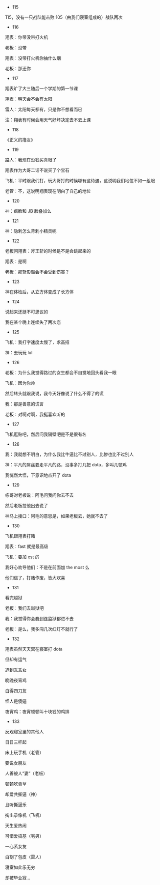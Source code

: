 <ul>
<li>115</li>
</ul>
<p> TI5，没有一只战队能击败 105（由我们寝室组成的）战队两次</p>
<ul>
<li>116</li>
</ul>
<p> 翔表：你带没带打火机</p>
<p> 老板：没带</p>
<p> 翔表：没带打火机你抽什么烟</p>
<p> 老板：那还你</p>
<ul>
<li>117</li>
</ul>
<p> 翔表旷了大三随后一个学期的第一节课</p>
<p> 翔表：明天会不会有太阳</p>
<p> 雷人：太阳每天都有，只是你不想看而已</p>
<p> 注：翔表有时候会用天气好坏决定去不去上课</p>
<ul>
<li>118</li>
</ul>
<p> 《正义的撸友》</p>
<ul>
<li>119</li>
</ul>
<p> 路人：我现在没钱买真眼了</p>
<p> 翔表作为大哥二话不说买了个宝石</p>
<p> 飞机：平时跟我们打，玩大哥打的时候哪有这待遇，这说明我们地位不如一组眼</p>
<p> 老管：不，这说明翔表现在明白了自己的地位</p>
<ul>
<li>120</li>
</ul>
<p> 神：疯脸和 JB 脸叠加么</p>
<ul>
<li>121</li>
</ul>
<p> 神：隐刺怎么背刺小精灵呢</p>
<ul>
<li>122</li>
</ul>
<p> 老板问翔表：斧王斩的时候是不是会跳起来的</p>
<p> 翔表：是啊</p>
<p> 老板：那斩影魔会不会受到伤害？</p>
<ul>
<li>123</li>
</ul>
<p> 神在体检后，从立方体变成了长方体</p>
<ul>
<li>124</li>
</ul>
<p> 说起来还挺不可思议的</p>
<p> 我在某个晚上连续失了两次恋</p>
<ul>
<li>125</li>
</ul>
<p> 飞机：我打字速度太慢了，求高招</p>
<p> 神：去玩玩 lol</p>
<ul>
<li>126</li>
</ul>
<p> 老板：为什么我觉得路过的女生都会不自觉地回头看我一眼</p>
<p> 飞机：因为你帅</p>
<p> 然后转头就跟我说，我今天好像说了什么不得了的谎</p>
<p> 我：那是善意的谎言</p>
<p> 老板：对啊对啊，我挺喜欢听的</p>
<ul>
<li>127</li>
</ul>
<p> 飞机逛贴吧，然后问我隔壁吧是不是很有名</p>
<ul>
<li>128</li>
</ul>
<p> 我：我就想不明白，为什么我比牛逼比不过别人，比惨也比不过别人</p>
<p> 神：平凡的屌丝要走平凡的路，没事多打几把 dota，多叫几顿鸡</p>
<p> 我恍然大悟，下意识地点开了 dota</p>
<ul>
<li>129</li>
</ul>
<p> 栋哥对老板说：阿毛问我问你去不去</p>
<p> 然后老板拉他出去说了</p>
<p> 神马上接口：阿毛的意思是，如果老板去，她就不去了</p>
<ul>
<li>130</li>
</ul>
<p> 飞机跟翔表打赌</p>
<p> 翔表：fast 就是最高级</p>
<p> 飞机：要加 est 的</p>
<p> 我好心劝导他们：不是在前面加 the most 么</p>
<p> 他们信了，打赌作废，皆大欢喜</p>
<ul>
<li>131</li>
</ul>
<p> 看完越狱</p>
<p> 老板：我们去越狱吧</p>
<p> 我：我觉得你会蠢到连监狱都进不去</p>
<p> 老板：是么，我多闯几次红灯不就行了</p>
<ul>
<li>132</li>
</ul>
<p> 翔表虽然天天窝在寝室打 dota</p>
<p> 但却有运气</p>
<p> 追到乖乖女</p>
<p> 晚晚夜宵鸡</p>
<p> 白得四刀友</p>
<p> 怪人是傻逼</p>
<p> 夜宵鸡：夜宵顿顿叫十块钱的鸡排</p>
<ul>
<li>133</li>
</ul>
<p> 反观寝室里的其他人</p>
<p> 日日三杆起</p>
<p> 床上玩手机（老管）</p>
<p> 要说女朋友</p>
<p> 人善被人“妻”（老板）</p>
<p> 顿顿吃青草</p>
<p> 却爱共撕逼（神）</p>
<p> 且听撕逼乐</p>
<p> 掏出录像机（飞机）</p>
<p> 天生爱热闹</p>
<p> 可惜爱搞基（宅男）</p>
<p> 一心系女友</p>
<p> 白割了包皮（雷人）</p>
<p> 寝室如此乐无穷</p>
<p> 却被毕业寂...</p>
